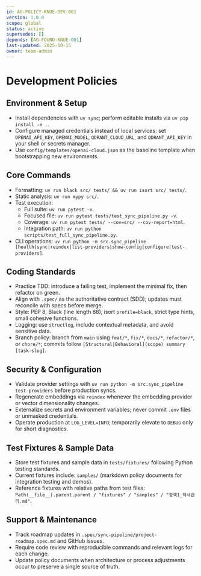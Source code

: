 ```yaml
---
id: AG-POLICY-KNUE-DEV-001
version: 1.0.0
scope: global
status: active
supersedes: []
depends: [AG-FOUND-KNUE-001]
last-updated: 2025-10-15
owner: team-admin
---
```


# Development Policies

## Environment & Setup
- Install dependencies with `uv sync`; perform editable installs via `uv pip install -e .`.
- Configure managed credentials instead of local services: set `OPENAI_API_KEY`, `OPENAI_MODEL`, `QDRANT_CLOUD_URL`, and `QDRANT_API_KEY` in your shell or secrets manager.
- Use `config/templates/openai-cloud.json` as the baseline template when bootstrapping new environments.

## Core Commands
- Formatting: `uv run black src/ tests/ && uv run isort src/ tests/`.
- Static analysis: `uv run mypy src/`.
- Test execution:
  - Full suite: `uv run pytest -v`.
  - Focused file: `uv run pytest tests/test_sync_pipeline.py -v`.
  - Coverage: `uv run pytest tests/ --cov=src/ --cov-report=html`.
  - Integration path: `uv run python scripts/test_full_sync_pipeline.py`.
- CLI operations: `uv run python -m src.sync_pipeline [health|sync|reindex|list-providers|show-config|configure|test-providers]`.

## Coding Standards
- Practice TDD: introduce a failing test, implement the minimal fix, then refactor on green.
- Align with `.spec/` as the authoritative contract (SDD); updates must reconcile with specs before merge.
- Style: PEP 8, Black (line length 88), isort `profile=black`, strict type hints, small cohesive functions.
- Logging: use `structlog`, include contextual metadata, and avoid sensitive data.
- Branch policy: branch from `main` using `feat/*`, `fix/*`, `docs/*`, `refactor/*`, or `chore/*`; commits follow `[Structural|Behavioral](scope) summary [task-slug]`.

## Security & Configuration
- Validate provider settings with `uv run python -m src.sync_pipeline test-providers` before production syncs.
- Regenerate embeddings via `reindex` whenever the embedding provider or vector dimensionality changes.
- Externalize secrets and environment variables; never commit `.env` files or unmasked credentials.
- Operate production at `LOG_LEVEL=INFO`; temporarily elevate to `DEBUG` only for short diagnostics.

## Test Fixtures & Sample Data
- Store test fixtures and sample data in `tests/fixtures/` following Python testing standards.
- Current fixtures include: `samples/` (markdown policy documents for integration testing and demos).
- Reference fixtures with relative paths from test files: `Path(__file__).parent.parent / "fixtures" / "samples" / "정책1_학사관리.md"`.

## Support & Maintenance
- Track roadmap updates in `.spec/sync-pipeline/project-roadmap.spec.md` and GitHub issues.
- Require code review with reproducible commands and relevant logs for each change.
- Update policy documents when architecture or process adjustments occur to preserve a single source of truth.
